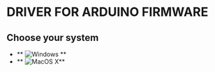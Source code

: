 # DRIVER FOR ARDUINO FIRMWARE
## Choose your system
- ** ![Windows](https://github.com/UBER-BLACK/SoccerRobotsPro/tree/main/src/programs/drivers/Windows) **
- ** ![MacOS X](https://github.com/UBER-BLACK/SoccerRobotsPro/tree/main/src/programs/drivers/MacOSX)**